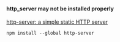 #### http_server may not be installed properly
[http-server: a simple static HTTP server](https://www.npmjs.com/package/http-server)
```
npm install --global http-server
```
